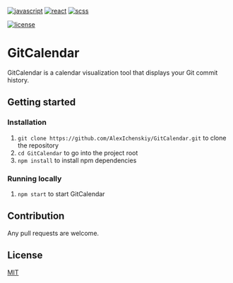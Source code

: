 [![javascript](https://img.shields.io/badge/JavaScript-EFD81D?style=for-the-badge&logo=javascript&logoColor=black)](https://www.javascript.com/)
[![react](https://img.shields.io/badge/React-61DBFB?style=for-the-badge&logo=react&logoColor=black)](https://reactjs.org/)
[![scss](https://img.shields.io/badge/Sass-c69?style=for-the-badge&logo=sass&logoColor=white)](https://sass-lang.com/)</br>

[![license](https://img.shields.io/github/license/AlexIchenskiy/GitCalendar)](https://github.com/AlexIchenskiy/GitCalendar/blob/main/LICENSE.md)

# GitCalendar
GitCalendar is a calendar visualization tool that displays your Git commit history.

## Getting started
### Installation
1. `git clone https://github.com/AlexIchenskiy/GitCalendar.git` to clone the repository
1. `cd GitCalendar` to go into the project root
1. `npm install` to install npm dependencies

### Running locally
1. `npm start` to start GitCalendar

## Contribution
Any pull requests are welcome.

## License
[MIT](https://github.com/AlexIchenskiy/peepo-eats-api/blob/main/LICENSE.md)
